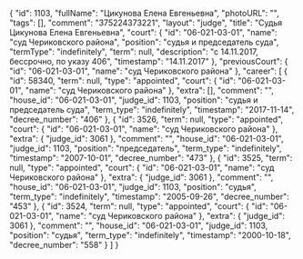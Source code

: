 {
    "id": 1103,
    "fullName": "Цикунова Елена Евгеньевна",
    "photoURL": "",
    "tags": [],
    "comment": "375224373221",
    "layout": "judge",
    "title": "Судья Цикунова Елена Евгеньевна",
    "court": {
        "id": "06-021-03-01",
        "name": "суд Чериковского района",
        "position": "судья и председатель суда",
        "termType": "indefinitely",
        "term": null,
        "description": "c 14.11.2017, бессрочно, по указу 406",
        "timestamp": "14.11.2017"
    },
    "previousCourt": {
        "id": "06-021-03-01",
        "name": "суд Чериковского района"
    },
    "career": [
        {
            "id": 58340,
            "term": null,
            "type": "appointed",
            "court": {
                "id": "06-021-03-01",
                "name": "суд Чериковского района"
            },
            "extra": [],
            "comment": "",
            "house_id": "06-021-03-01",
            "judge_id": 1103,
            "position": "судья и председатель суда",
            "term_type": "indefinitely",
            "timestamp": "2017-11-14",
            "decree_number": "406"
        },
        {
            "id": 3526,
            "term": null,
            "type": "appointed",
            "court": {
                "id": "06-021-03-01",
                "name": "суд Чериковского района"
            },
            "extra": {
                "judge_id": 3061
            },
            "comment": "",
            "house_id": "06-021-03-01",
            "judge_id": 1103,
            "position": "председатель",
            "term_type": "indefinitely",
            "timestamp": "2007-10-01",
            "decree_number": "473"
        },
        {
            "id": 3525,
            "term": null,
            "type": "appointed",
            "court": {
                "id": "06-021-03-01",
                "name": "суд Чериковского района"
            },
            "extra": {
                "judge_id": 3061
            },
            "comment": "",
            "house_id": "06-021-03-01",
            "judge_id": 1103,
            "position": "судья",
            "term_type": "indefinitely",
            "timestamp": "2005-09-26",
            "decree_number": "453"
        },
        {
            "id": 3524,
            "term": null,
            "type": "appointed",
            "court": {
                "id": "06-021-03-01",
                "name": "суд Чериковского района"
            },
            "extra": {
                "judge_id": 3061
            },
            "comment": "",
            "house_id": "06-021-03-01",
            "judge_id": 1103,
            "position": "судья",
            "term_type": "indefinitely",
            "timestamp": "2000-10-18",
            "decree_number": "558"
        }
    ]
}